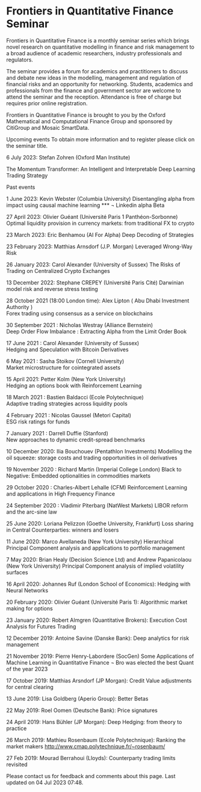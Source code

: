 # Frontiers in Quantitative Finance Seminar
Frontiers in Quantitative Finance is a monthly seminar series which brings novel research on quantitative modelling in finance and risk management to a broad audience of academic researchers, industry professionals and regulators.  

The  seminar provides a forum for academics and practitioners to discuss and debate new ideas in the modelling, management and regulation of financial risks and an opportunity for networking. Students, academics and professionals from the finance and government sector are welcome to attend the seminar and the reception. Attendance is free of charge but requires prior online registration.

Frontiers in Quantitative Finance is brought to you by the Oxford Mathematical and Computational Finance Group and sponsored by CitiGroup and Mosaic SmartData.

	
Upcoming events
To obtain more information and to register please click on the seminar title.

6 July 2023:  Stefan Zohren (Oxford Man Institute)

The Momentum Transformer: An Intelligent and Interpretable Deep Learning Trading Strategy

Past events

1 June 2023: Kevin Webster (Columbia University)
Disentangling alpha from impact using causal machine learning *** ¬ Linkedin alpha Beta

 

27 April 2023: Olivier Guéant (Université Paris 1 Panthéon-Sorbonne)
Optimal liquidity provision in currency markets: from traditional FX to crypto

23 March 2023: Eric Benhamou (AI For Alpha)
Deep Decoding of Strategies

23 February 2023: Matthias Arnsdorf (J.P. Morgan)
Leveraged Wrong-Way Risk

26 January 2023: Carol Alexander (University of Sussex)
The Risks of Trading on Centralized Crypto Exchanges 

13 December 2022: Stephane CREPEY (Université Paris Cité)
Darwinian model risk and reverse stress testing

28 October 2021 (18:00 London time): Alex Lipton ( Abu Dhabi Investment Authority )  
Forex trading using consensus as a service on blockchains

30 September 2021 : Nicholas Westray (Alliance Bernstein)  
Deep Order Flow Imbalance : Extracting Alpha from the Limit Order Book

17 June 2021 : Carol Alexander (University of Sussex)  
Hedging and Speculation with  Bitcoin Derivatives 

6 May 2021 : Sasha Stoikov (Cornell University)  
Market microstructure for cointegrated assets

15 April 2021: Petter Kolm (New York University)  
Hedging an options book with Reinforcement Learning

18 March 2021 : Bastien Baldacci (Ecole Polytechnique)  
Adaptive trading strategies across liquidity pools

4 February 2021 : Nicolas Gaussel (Metori Capital)  
ESG risk ratings for funds

7 January 2021 : Darrell Duffie (Stanford)  
New approaches to dynamic credit-spread benchmarks

10 December 2020: Ilia Bouchouev   (Pentathlon Investments)
Modelling the oil squeeze: storage costs and trading opportunities in oil derivatives

19 November 2020 : Richard Martin (Imperial College London)
Black to Negative: Embedded optionalities in commodities markets

29 October 2020 : Charles-Albert Lehalle (CFM)
Reinforcement Learning and applications in High Frequency Finance

24 September 2020 : Vladimir Piterbarg (NatWest Markets)
LIBOR reform and the arc-sine law

25 June 2020: Loriana Pelizzon (Goethe University, Frankfurt)
Loss sharing in Central Counterparties: winners and losers

11 June 2020: Marco Avellaneda (New York University)
Hierarchical Principal Component analysis and applications to portfolio management

7 May 2020: Brian Healy (Decision Science Ltd) and Andrew Papanicolaou (New York University)
Principal Component analysis of implied volatility surfaces

16 April 2020: Johannes Ruf (London School of Economics): Hedging with Neural Networks

20 February 2020: Olivier Guéant (Université Paris 1): Algorithmic market making for options

23 January 2020: Robert Almgren (Quantitative Brokers): Execution Cost Analysis for Futures Trading

12 December 2019: Antoine Savine (Danske Bank): Deep analytics for risk management

21 November 2019:  Pierre Henry-Labordere (SocGen) Some Applications of Machine Learning in Quantitative Finance ¬ Bro was elected the best  Quant of the year 2023

17 October 2019: Matthias Arsndorf (JP Morgan): Credit Value adjustments for central clearing

13 June 2019: Lisa Goldberg (Aperio Group): Better Betas

22 May 2019: Roel Oomen (Deutsche Bank): Price signatures

24 April 2019: Hans Bühler (JP Morgan): Deep Hedging: from theory to practice

26 March 2019: Mathieu Rosenbaum (Ecole Polytechnique): Ranking the market makers 
http://www.cmap.polytechnique.fr/~rosenbaum/

27 Feb 2019: Mourad Berrahoui (Lloyds): Counterparty trading limits revisited

Please contact us for feedback and comments about this page. Last updated on 04 Jul 2023 07:48.
